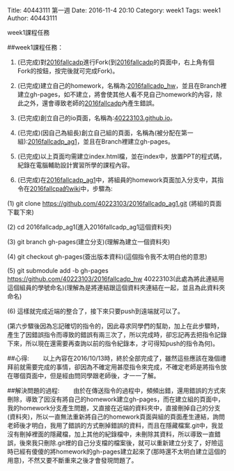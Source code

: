 Title: 40443111 第一週
Date: 2016-11-4 20:10
Category: week1
Tags: week1
Author: 40443111

week1課程任務

<!-- PELICAN_END_SUMMARY -->

##week1課程任務：

1. (已完成)對[2016fallcadp](https://github.com/40223103/2016fallcadp/network/members)進行Fork(到[2016fallcadp](https://github.com/40223103/2016fallcadp/network/members)的頁面中，右上角有個Fork的按鈕，按完後就可完成Fork)。

2. (已完成)建立自己的homework，名稱為:[2016fallcadp_hw](https://github.com/40223103/2016fallcadp_hw)，並且在Branch裡建立gh-pages，如不建立，將會使其他人看不見自己homework的內容，除此之外，還會導致老師的[2016fallcadp](https://github.com/40223103/2016fallcadp/network/members)內產生錯誤。

3. (已完成)創立自己的io頁面，名稱為:[40223103.github.io](https://github.com/40223103/40223103.github.io)。

4. (已完成)(因自己為組長)創立自己組的頁面，名稱為(被分配在第一組):[2016fallcadp_ag1](https://github.com/40223103/2016fallcadp_ag1)，並且在Branch裡建立gh-pages。

5. (已完成)以上頁面均需建立index.html檔，並在index中，放置PPT的程式碼，紀錄在電腦輔助設計實習所學的課程內容。

6. (已完成)在[2016fallcadp_ag1](https://github.com/40223103/2016fallcadp_ag1)中，將組員的homework頁面加入分支中，其指令在[2016fallcpa的wiki](https://github.com/mdecourse/2016fallcpa/wiki)中，步驟為:

(1) git clone https://github.com/40223103/2016fallcadp_ag1.git (將組的頁面下載下來)

(2) cd 2016fallcadp_ag1(進入2016fallcadp_ag1這個資料夾)

(3) git branch gh-pages(建立分支)(理解為建立一個資料夾)

(4) git checkout gh-pages(簽出版本資料)(這個指令我不太明白他的意思)

(5) git submodule add -b gh-pages https://github.com/40223103/2016fallcadp_hw 40223103(此處為將此連結用這個組員的學號命名)(理解為是將連結跟這個資料夾連結在一起，並且為此資料夾命名)

(6) 這樣就完成近端的整合了，接下來只要push到遠端就可以了。

(第六步驟後因為忘記確切的指令的，因此尋求同學們的幫助，加上在此步驟時，產生了因錯誤指令而導致的錯誤有兩三次了，所以完成時，卻忘記再去把指令記錄下來，所以現在還需要再查詢以前的指令紀錄本，才可得知push的指令為何)。

##心得:
 　　以上內容在2016/10/13時，終於全部完成了，雖然這些應該在幾個禮拜前就需要完成的事情，卻因為不確定用甚麼指令來完成，不確定老師是將指令放在哪個頁面中，但是經由問同學跟老師後，才一一了解。

##解決問題的過程:
 　　由於在傳送指令的過程中，頻頻出錯，還用錯誤的方式來刪除，導致了因沒有將自己的homework建立gh-pages，而在建立組的頁面中，我的homework分支產生問題，又直接在近端的資料夾中，直接刪掉自己的分支(資料夾)，所以一直無法重新將自己的homework頁面與組的頁面產生連結，詢問老師後才明白，我用了錯誤的方式刪掉錯誤的資料，而且在隱藏檔案.git中，我並沒有刪掉裡面的隱藏檔，加上其他的紀錄檔中，未刪除其資料，所以導致一直錯誤，後來我只刪除.git裡的自己分支檔的檔案後，就可以重新建立分支了，好險這時已經有傻傻的將homework的gh-pages建立起來了(那時還不太明白建立這個的用意)，不然又要不斷重來之後才會發現問題了。